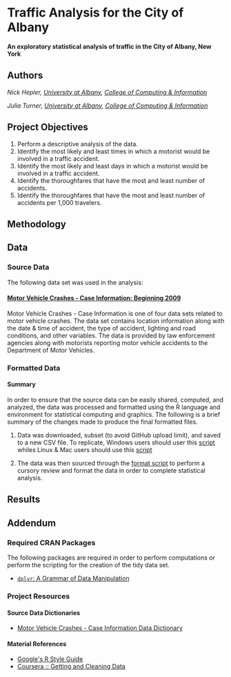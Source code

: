 # Traffic Analysis for the City of Albany #
__An exploratory statistical analysis of traffic in the City of Albany, New York__

## Authors ##
_Nick Hepler, [University at Albany](http://www.albany.edu), [College of Computing & Information](http://www.albany.edu/cci/)_

_Julia Turner, [University at Albany](http://www.albany.edu), [College of Computing & Information](http://www.albany.edu/cci/)_

## Project Objectives ##
1.  Perform a descriptive analysis of the data.
1.  Identify the most likely and least times in which a motorist would be involved in a traffic accident.
1.  Identify the most likely and least days in which a motorist would be involved in a traffic accident.
1.  Identify the thoroughfares that have the most and least number of accidents.
1.  Identify the thoroughfares that have the most and least number of accidents per 1,000 travelers.


## Methodology ##

## Data ##
### Source Data ###
The following data set was used in the analysis:
#### [Motor Vehicle Crashes - Case Information: Beginning 2009](https://data.ny.gov/api/views/e8ky-4vqe/rows.csv?accessType=DOWNLOAD) ####
Motor Vehicle Crashes - Case Information is one of four data sets related to motor vehicle crashes. The data set contains location information along with the date & time of accident, the type of accident, lighting and road conditions, and other variables. The data is provided by law enforcement agencies along with motorists reporting motor vehicle accidents to the Department of Motor Vehicles.


### Formatted Data ###
#### Summary ####
In order to ensure that the source data can be easily shared, computed, and analyzed, the data was processed and formatted using the R language and environment for statistical computing and graphics. The following is a brief summary of the changes made to produce the final formatted files.

1.  Data was downloaded, subset (to avoid GitHub upload limit), and saved to a new CSV file. To replicate, Windows users should user this [script](https://github.com/nickhepler/ALBTraffic/blob/master/scripts/download_mva_windows.R) whiles Linux & Mac users should use this [script](https://github.com/nickhepler/ALBTraffic/blob/master/scripts/download_mva_linux.R)

1.  The data was then sourced through the [format script](https://github.com/nickhepler/ALBTraffic/blob/master/scripts/format_mva.R) to perform a cursory review and format the data in order to complete statistical analysis.

## Results ##

## Addendum ##
### Required CRAN Packages ###
The following packages are required in order to perform computations or perform the scripting for the creation of the tidy data set.
* [`dplyr`: A Grammar of Data Manipulation](http://cran.r-project.org/web/packages/dplyr/index.html)

### Project Resources ###
#### Source Data Dictionaries ####
* [Motor Vehicle Crashes - Case Information Data Dictionary](https://data.ny.gov/api/views/e8ky-4vqe/files/qCadoVwr91VeZzvGCaLSPcw_35aTonddiFq9X_ztziY?download=true&filename=NYSDMV_CRASH%20CASE%20FILE_Data%20Dictionary.pdf)

#### Material References ####
* [Google's R Style Guide](http://google-styleguide.googlecode.com/svn/trunk/Rguide.xml)
* [Coursera :: Getting and Cleaning Data](https://www.coursera.org/course/getdata)
